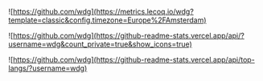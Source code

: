![https://github.com/wdg](https://metrics.lecoq.io/wdg?template=classic&config.timezone=Europe%2FAmsterdam)

![https://github.com/wdg](https://github-readme-stats.vercel.app/api/?username=wdg&count_private=true&show_icons=true)

![https://github.com/wdg](https://github-readme-stats.vercel.app/api/top-langs/?username=wdg)
